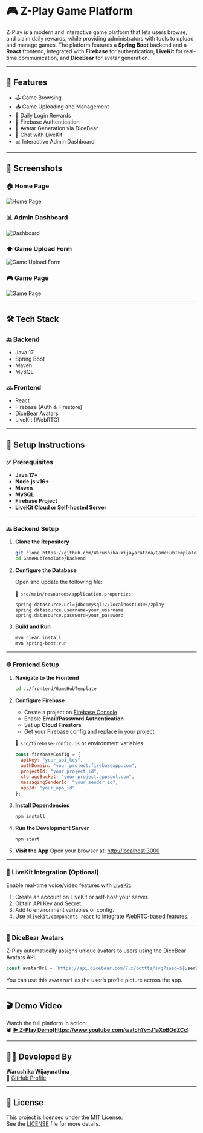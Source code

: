 # 🎮 Z-Play Game Platform

Z-Play is a modern and interactive game platform that lets users browse, and claim daily rewards, while providing administrators with tools to upload and manage games. The platform features a **Spring Boot** backend and a **React** frontend, integrated with **Firebase** for authentication, **LiveKit** for real-time communication, and **DiceBear** for avatar generation.

---

## 🚀 Features

- 🕹️ Game Browsing
- 📥 Game Uploading and Management   
- 🎁 Daily Login Rewards  
- 🔐 Firebase Authentication  
- 🧸 Avatar Generation via DiceBear  
- 🎤 Chat with LiveKit  
- 📊 Interactive Admin Dashboard  

---

## 📸 Screenshots

### 🏠 Home Page  
![Home Page](screenshots/home.png)

### 📊 Admin Dashboard  
![Dashboard](screenshots/dashboard.png)

### ⬆️ Game Upload Form  
![Game Upload Form](screenshots/upload_form.png)

### 🎮 Game Page
![Game Page](screenshots/game_page.png)

---

## 🛠️ Tech Stack

### 🔙 Backend
- Java 17
- Spring Boot
- Maven
- MySQL

### 🔜 Frontend
- React
- Firebase (Auth & Firestore)
- DiceBear Avatars
- LiveKit (WebRTC)

---

## 🧰 Setup Instructions

### ✅ Prerequisites
- **Java 17+**
- **Node.js v16+**
- **Maven**
- **MySQL**
- **Firebase Project**
- **LiveKit Cloud or Self-hosted Server**

---

### 🔙 Backend Setup

1. **Clone the Repository**
   ```bash
   git clone https://github.com/Warushika-Wijayarathna/GameHubTemplate.git
   cd GameHubTemplate/backend
   ```

2. **Configure the Database**

   Open and update the following file:

   📄 `src/main/resources/application.properties`
   ```properties
   spring.datasource.url=jdbc:mysql://localhost:3306/zplay
   spring.datasource.username=your_username
   spring.datasource.password=your_password
   ```

3. **Build and Run**
   ```bash
   mvn clean install
   mvn spring-boot:run
   ```

---

### 🌐 Frontend Setup

1. **Navigate to the Frontend**
   ```bash
   cd ../frontend/GameHubTemplate
   ```

2. **Configure Firebase**

   - Create a project on [Firebase Console](https://console.firebase.google.com/)
   - Enable **Email/Password Authentication**
   - Set up **Cloud Firestore**
   - Get your Firebase config and replace in your project:
   
   📄 `src/firebase-config.js` or environment variables

   ```js
   const firebaseConfig = {
     apiKey: "your_api_key",
     authDomain: "your_project.firebaseapp.com",
     projectId: "your_project_id",
     storageBucket: "your_project.appspot.com",
     messagingSenderId: "your_sender_id",
     appId: "your_app_id"
   };
   ```

3. **Install Dependencies**
   ```bash
   npm install
   ```

4. **Run the Development Server**
   ```bash
   npm start
   ```

5. **Visit the App**
   Open your browser at: [http://localhost:3000](http://localhost:3000)

---

### 🎤 LiveKit Integration (Optional)

Enable real-time voice/video features with [LiveKit](https://livekit.io/):

1. Create an account on LiveKit or self-host your server.
2. Obtain API Key and Secret.
3. Add to environment variables or config.
4. Use `@livekit/components-react` to integrate WebRTC-based features.

---

### 🧸 DiceBear Avatars

Z-Play automatically assigns unique avatars to users using the DiceBear Avatars API.

```ts
const avatarUrl = `https://api.dicebear.com/7.x/bottts/svg?seed=${userId}`;
```

You can use this `avatarUrl` as the user’s profile picture across the app.

---

## 🎬 Demo Video

Watch the full platform in action:  
📽️ **[▶️ Z-Play Demo](#)(https://www.youtube.com/watch?v=J1aXoBOdZCc)** 

---

## 👨‍💻 Developed By

**Warushika Wijayarathna**  
🔗 [GitHub Profile](https://github.com/Warushika-Wijayarathna)

---

## 📄 License

This project is licensed under the MIT License.  
See the [LICENSE](LICENSE) file for more details.
